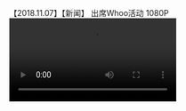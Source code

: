 【2018.11.07】【新闻】 出席Whoo活动 1080P       
<video class="vjs-tech" playsinline="playsinline" webkit-playsinline="true" x5-playsinline="true" x5-video-player-type="h5" x5-video-player-fullscreen="true" id="vjs_video_3_html5_api" tabindex="-1" preload="true" src="http://f.us.sinaimg.cn/0017xts0lx07s4wmbXiE010412004Mdx0E010.mp4?label=mp4_hd&amp;template=640x360.28.0&amp;Expires=1553177604&amp;ssig=utYMKOBKnT&amp;KID=unistore,video" __idm_id__="577301505"></video>
